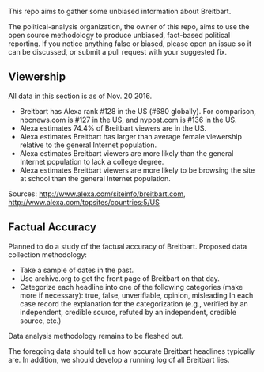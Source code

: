 This repo aims to gather some unbiased information about Breitbart.

The political-analysis organization, the owner of this repo, aims to use the open source methodology to produce unbiased, fact-based political reporting. If you notice anything false or biased, please open an issue so it can be discussed, or submit a pull request with your suggested fix.

Viewership
----------

All data in this section is as of Nov. 20 2016.

 * Breitbart has Alexa rank #128 in the US (#680 globally). For comparison, nbcnews.com is #127 in the US, and nypost.com is #136 in the US.
 * Alexa estimates 74.4% of Breitbart viewers are in the US.
 * Alexa estimates Breitbart has larger than average female viewership relative to the general Internet population.
 * Alexa estimates Breitbart viewers are more likely than the general Internet population to lack a college degree.
 * Alexa estimates Breitbart viewers are more likely to be browsing the site at school than the general Internet population.

Sources: http://www.alexa.com/siteinfo/breitbart.com, http://www.alexa.com/topsites/countries;5/US

Factual Accuracy
----------------

Planned to do a study of the factual accuracy of Breitbart. Proposed data collection methodology:

 * Take a sample of dates in the past.
 * Use archive.org to get the front page of Breitbart on that day.
 * Categorize each headline into one of the following categories (make more if necessary):
     true, false, unverifiable, opinion, misleading
   In each case record the explanation for the categorization (e.g., verified by an independent,
   credible source, refuted by an independent, credible source, etc.)

Data analysis methodology remains to be fleshed out.

The foregoing data should tell us how accurate Breitbart headlines typically are. In addition, we should develop a running log of all Breitbart lies.
